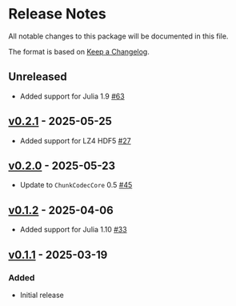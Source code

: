 # Release Notes

All notable changes to this package will be documented in this file.

The format is based on [Keep a Changelog](https://keepachangelog.com/en/1.0.0/).

## Unreleased

- Added support for Julia 1.9 [#63](https://github.com/JuliaIO/ChunkCodecs.jl/pull/63)

## [v0.2.1](https://github.com/JuliaIO/ChunkCodecs.jl/tree/LibLz4-v0.2.1) - 2025-05-25

- Added support for LZ4 HDF5 [#27](https://github.com/JuliaIO/ChunkCodecs.jl/pull/27)

## [v0.2.0](https://github.com/JuliaIO/ChunkCodecs.jl/tree/LibLz4-v0.2.0) - 2025-05-23

- Update to `ChunkCodecCore` 0.5 [#45](https://github.com/JuliaIO/ChunkCodecs.jl/pull/45)

## [v0.1.2](https://github.com/JuliaIO/ChunkCodecs.jl/tree/LibLz4-v0.1.2) - 2025-04-06

- Added support for Julia 1.10 [#33](https://github.com/JuliaIO/ChunkCodecs.jl/pull/33)

## [v0.1.1](https://github.com/JuliaIO/ChunkCodecs.jl/tree/LibLz4-v0.1.1) - 2025-03-19

### Added

- Initial release
